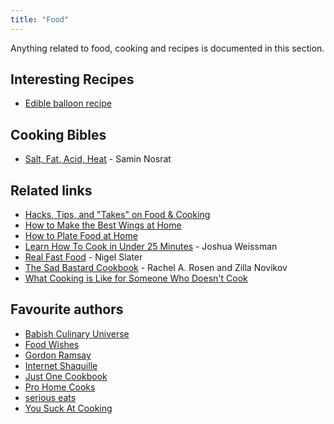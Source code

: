 ```yaml
---
title: "Food"
---
```


Anything related to food, cooking and recipes is documented in this section.

## Interesting Recipes

- [Edible balloon recipe](https://www.instructables.com/Incredible-Edible-HE-Balloon/)

## Cooking Bibles

- [Salt, Fat, Acid, Heat](https://app.thestorygraph.com/books/50c26112-477d-44d6-a771-10e4f98f0d1e) - Samin Nosrat

## Related links

- [Hacks, Tips, and "Takes" on Food & Cooking](https://www.youtube.com/watch?v=S3UnqJFdZFE)
- [How to Make the Best Wings at Home](https://www.youtube.com/watch?v=mXtKxjyfRFU)
- [How to Plate Food at Home](https://www.youtube.com/watch?v=yerjCG1eznc)
- [Learn How To Cook in Under 25 Minutes](https://www.youtube.com/watch?v=P6W8kwmwcno) - Joshua Weissman
- [Real Fast Food](https://www.nigelslater.com/real-fast-food_bk_25) - Nigel Slater
- [The Sad Bastard Cookbook](https://traumbooks.itch.io/the-sad-bastard-cookbook) - Rachel A. Rosen and Zilla Novikov
- [What Cooking is Like for Someone Who Doesn't Cook](https://www.youtube.com/watch?v=Y9mDLhJ_Dao)

## Favourite authors

- [Babish Culinary Universe](https://www.youtube.com/@babishculinaryuniverse)
- [Food Wishes](https://www.youtube.com/@foodwishes)
- [Gordon Ramsay](https://www.youtube.com/@gordonramsay)
- [Internet Shaquille](https://www.youtube.com/@internetshaquille)
- [Just One Cookbook](https://www.justonecookbook.com/)
- [Pro Home Cooks](https://www.youtube.com/@ProHomeCooks)
- [serious eats](https://www.seriouseats.com/)
- [You Suck At Cooking](https://www.youtube.com/@yousuckatcooking)
